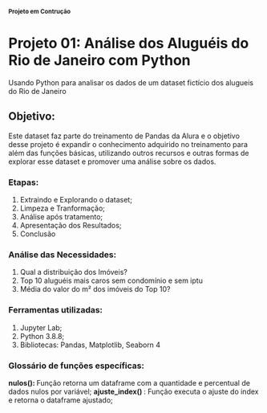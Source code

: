 <sub><b> Projeto em Contrução</b></sub>

# Projeto 01: Análise dos Aluguéis do Rio de Janeiro com Python
Usando Python para analisar os dados de um dataset fictício dos alugueis do Rio de Janeiro
 
 ## Objetivo:
 Este dataset faz parte do treinamento de Pandas da Alura e o objetivo desse projeto é expandir o conhecimento adquirido no treinamento para além das funções básicas, utilizando outros recursos e outras formas de explorar esse dataset e promover uma análise sobre os dados.
 
 ### Etapas:
 1. Extraindo e Explorando o dataset;
 2. Limpeza e Tranformação;
 3. Análise após tratamento;
 4. Apresentação dos Resultados;
 5. Conclusão
 
 ### Análise das Necessidades:
 1. Qual a distribuição dos Imóveis?
 2. Top 10 aluguéis mais caros sem condomínio e sem iptu
 3. Média do valor do m² dos imóveis do Top 10?
 
 
 ### Ferramentas utilizadas:
 1. Jupyter Lab;
 2. Python 3.8.8;
 3. Bibliotecas: Pandas, Matplotlib, Seaborn
 4
 
 ### Glossário de funções específicas:
 <b>nulos(): </b> Função retorna um dataframe com a quantidade e percentual de dados nulos por variável;
 <b>ajuste_index() </b>: Função executa o ajuste do index e retorna o dataframe ajustado;
